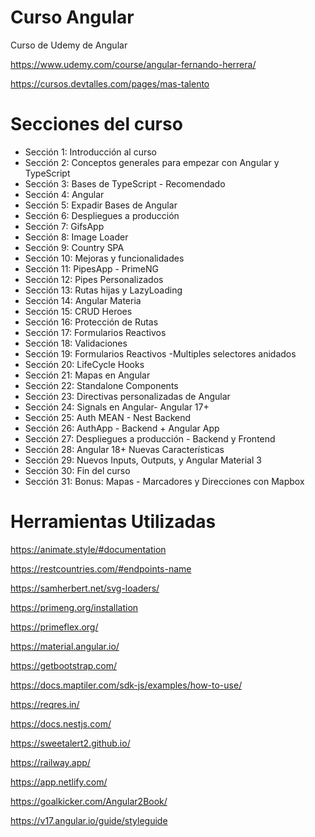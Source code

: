 # Curso Angular

Curso de Udemy de Angular

https://www.udemy.com/course/angular-fernando-herrera/

https://cursos.devtalles.com/pages/mas-talento

# Secciones del curso

- Sección 1: Introducción al curso
- Sección 2: Conceptos generales para empezar con Angular y TypeScript
- Sección 3: Bases de TypeScript - Recomendado
- Sección 4: Angular
- Sección 5: Expadir Bases de Angular
- Sección 6: Despliegues a producción
- Sección 7: GifsApp
- Sección 8: Image Loader
- Sección 9: Country SPA
- Sección 10: Mejoras y funcionalidades
- Sección 11: PipesApp - PrimeNG
- Sección 12: Pipes Personalizados
- Sección 13: Rutas hijas y LazyLoading
- Sección 14: Angular Materia
- Sección 15: CRUD Heroes
- Sección 16: Protección de Rutas
- Sección 17: Formularios Reactivos
- Sección 18: Validaciones
- Sección 19: Formularios Reactivos -Multiples selectores anidados
- Sección 20: LifeCycle Hooks
- Sección 21: Mapas en Angular
- Sección 22: Standalone Components
- Sección 23: Directivas personalizadas de Angular
- Sección 24: Signals en Angular- Angular 17+
- Sección 25: Auth MEAN - Nest Backend
- Sección 26: AuthApp - Backend + Angular App
- Sección 27: Despliegues a producción - Backend y Frontend
- Sección 28: Angular 18+ Nuevas Características
- Sección 29: Nuevos Inputs, Outputs, y Angular Material 3
- Sección 30: Fin del curso
- Sección 31: Bonus: Mapas - Marcadores y Direcciones con Mapbox

# Herramientas Utilizadas

https://animate.style/#documentation

https://restcountries.com/#endpoints-name

https://samherbert.net/svg-loaders/

https://primeng.org/installation

https://primeflex.org/

https://material.angular.io/

https://getbootstrap.com/

https://docs.maptiler.com/sdk-js/examples/how-to-use/

https://reqres.in/

https://docs.nestjs.com/

https://sweetalert2.github.io/

https://railway.app/

https://app.netlify.com/

https://goalkicker.com/Angular2Book/

https://v17.angular.io/guide/styleguide
